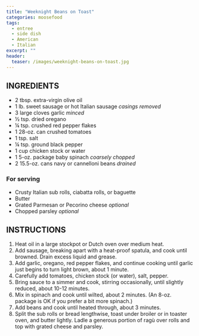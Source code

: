```yaml
---
title: "Weeknight Beans on Toast"
categories: moosefood
tags: 
  - entree
  - side dish
  - American
  - Italian
excerpt: ""
header:
  teaser: /images/weeknight-beans-on-toast.jpg
---
```


## INGREDIENTS
* 2 tbsp. extra-virgin olive oil
* 1 lb. sweet sausage or hot Italian sausage _casings removed_
* 3 large cloves garlic _minced_
* ½ tsp. dried oregano
* ¼ tsp. crushed red pepper flakes
* 1 28-oz. can crushed tomatoes
* 1 tsp. salt
* ¼ tsp. ground black pepper
* 1 cup chicken stock or water
* 1 5-oz. package baby spinach _coarsely chopped_
* 2 15.5-oz. cans navy or cannelloni beans _drained_

### For serving
* Crusty Italian sub rolls, ciabatta rolls, or baguette
* Butter
* Grated Parmesan or Pecorino cheese _optional_
* Chopped parsley _optional_

## INSTRUCTIONS
1. Heat oil in a large stockpot or Dutch oven over medium heat.
2. Add sausage, breaking apart with a heat-proof spatula, and cook until browned.  Drain excess liquid and grease.
3. Add garlic, oregano, red pepper flakes, and continue cooking until garlic just begins to turn light brown, about 1 minute.
4. Carefully add tomatoes, chicken stock (or water), salt, pepper.  
5. Bring sauce to a simmer and cook, stirring occasionally, until slightly reduced, about 10-12 minutes.
6. Mix in spinach and cook until wilted, about 2 minutes. (An 8-oz. package is OK if you prefer a bit more spinach.)
7. Add beans and cook until heated through, about 3 minutes.
8. Split the sub rolls or bread lengthwise, toast under broiler or in toaster oven, and butter lightly.  Ladle a generous portion of ragù over rolls and top with grated cheese and parsley.
